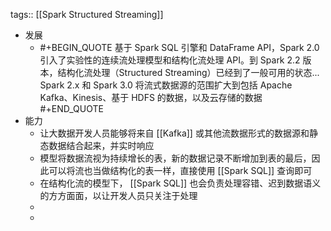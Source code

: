 tags:: [[Spark Structured Streaming]]

- 发展
	- #+BEGIN_QUOTE
	  基于 Spark SQL 引擎和 DataFrame API，Spark 2.0 引入了实验性的连续流处理模型和结构化流处理 API。到 Spark 2.2 版本，结构化流处理（Structured Streaming）已经到了一般可用的状态...
	  Spark 2.x 和 Spark 3.0 将流式数据源的范围扩大到包括 Apache Kafka、Kinesis、基于 HDFS 的数据，以及云存储的数据
	  #+END_QUOTE
- 能力
	- 让大数据开发人员能够将来自 [[Kafka]] 或其他流数据形式的数据源和静态数据结合起来，并实时响应
	- 模型将数据流视为持续增长的表，新的数据记录不断增加到表的最后，因此可以将流也当做结构化的表一样，直接使用 [[Spark SQL]] 查询即可
	- 在结构化流的模型下， [[Spark SQL]] 也会负责处理容错、迟到数据语义的方方面面，以让开发人员只关注于处理
	-
	-